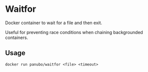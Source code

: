 # Waitfor

Docker container to wait for a file and then exit.

Useful for preventing race conditions when chaining backgrounded containers.

## Usage

`docker run panubo/waitfor <file> <timeout>`
